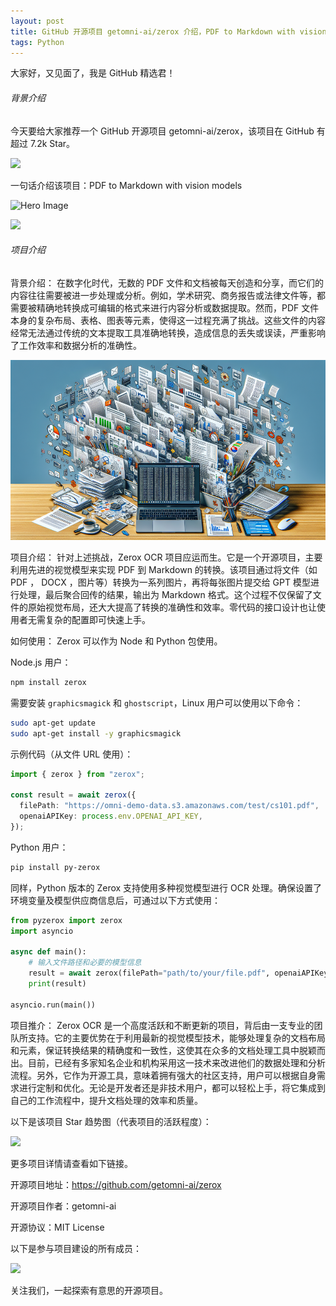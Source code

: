```yaml
---
layout: post
title: GitHub 开源项目 getomni-ai/zerox 介绍，PDF to Markdown with vision models
tags: Python
---
```


大家好，又见面了，我是 GitHub 精选君！

###### 背景介绍

今天要给大家推荐一个 GitHub 开源项目 getomni-ai/zerox，该项目在 GitHub 有超过 7.2k Star。

![](https://stats.deeptrain.net/repo/getomni-ai/zerox/?theme=light)

一句话介绍该项目：PDF to Markdown with vision models




![Hero Image](https://raw.githubusercontent.com/getomni-ai/zerox/master/./examples/heroImage.png)

![](https://github.com/user-attachments/assets/cccc0e9a-e3b2-425e-9b54-e5024681b129)


###### 项目介绍

背景介绍：
在数字化时代，无数的 PDF 文件和文档被每天创造和分享，而它们的内容往往需要被进一步处理或分析。例如，学术研究、商务报告或法律文件等，都需要被精确地转换成可编辑的格式来进行内容分析或数据提取。然而，PDF 文件本身的复杂布局、表格、图表等元素，使得这一过程充满了挑战。这些文件的内容经常无法通过传统的文本提取工具准确地转换，造成信息的丢失或误读，严重影响了工作效率和数据分析的准确性。



![](https://raw.githubusercontent.com/ZhuPeng/pic/master/mac/compress_tmp-86b0ba962ecb7b61a3239945fff5b54c.png)

项目介绍：
针对上述挑战，Zerox OCR 项目应运而生。它是一个开源项目，主要利用先进的视觉模型来实现 PDF 到 Markdown 的转换。该项目通过将文件（如 PDF ， DOCX ，图片等）转换为一系列图片，再将每张图片提交给 GPT 模型进行处理，最后聚合回传的结果，输出为 Markdown 格式。这个过程不仅保留了文件的原始视觉布局，还大大提高了转换的准确性和效率。零代码的接口设计也让使用者无需复杂的配置即可快速上手。

如何使用：
Zerox 可以作为 Node 和 Python 包使用。

Node.js 用户：
```sh
npm install zerox
```
需要安装 `graphicsmagick` 和 `ghostscript`，Linux 用户可以使用以下命令：
```sh
sudo apt-get update
sudo apt-get install -y graphicsmagick
```
示例代码（从文件 URL 使用）：
```ts
import { zerox } from "zerox";

const result = await zerox({
  filePath: "https://omni-demo-data.s3.amazonaws.com/test/cs101.pdf",
  openaiAPIKey: process.env.OPENAI_API_KEY,
});
```

Python 用户：
```sh
pip install py-zerox
```
同样，Python 版本的 Zerox 支持使用多种视觉模型进行 OCR 处理。确保设置了环境变量及模型供应商信息后，可通过以下方式使用：
```python
from pyzerox import zerox
import asyncio

async def main():
    # 输入文件路径和必要的模型信息
    result = await zerox(filePath="path/to/your/file.pdf", openaiAPIKey="your_openai_api_key")
    print(result)

asyncio.run(main())
```

项目推介：
Zerox OCR 是一个高度活跃和不断更新的项目，背后由一支专业的团队所支持。它的主要优势在于利用最新的视觉模型技术，能够处理复杂的文档布局和元素，保证转换结果的精确度和一致性，这使其在众多的文档处理工具中脱颖而出。目前，已经有多家知名企业和机构采用这一技术来改进他们的数据处理和分析流程。另外，它作为开源工具，意味着拥有强大的社区支持，用户可以根据自身需求进行定制和优化。无论是开发者还是非技术用户，都可以轻松上手，将它集成到自己的工作流程中，提升文档处理的效率和质量。

以下是该项目 Star 趋势图（代表项目的活跃程度）：

![](https://api.star-history.com/svg?repos=getomni-ai/zerox&type=Timeline)

更多项目详情请查看如下链接。

开源项目地址：https://github.com/getomni-ai/zerox 

开源项目作者：getomni-ai

开源协议：MIT License

以下是参与项目建设的所有成员：

![](https://contrib.rocks/image?repo=getomni-ai/zerox)

关注我们，一起探索有意思的开源项目。

